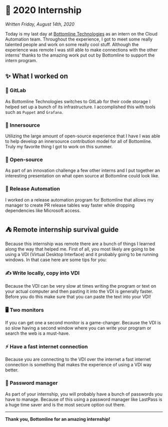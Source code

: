 # 💼 2020 Internship

_Written Friday, August 14th, 2020_

Today is my last day at [Bottomline Technologies](https://www.bottomline.com/) as an intern on the Cloud Automation team. Throughout the experience, I got to meet some really talented people and work on some really cool stuff. Although the experience was remote I was still able to make connections with the other interns' thanks to the amazing work put out by Bottomline to support the intern program.

## ✨ What I worked on

### 🦊 GitLab

As Bottomline Technologies switches to GitLab for their code storage I helped set up a bunch of its infrastructure. I accomplished this with tools such as `Puppet` and `Grafana`.

### 🤝 Innersource

Utilizing the large amount of open-source experience that I have I was able to help develop an innersource contribution model for all of Bottomline. Truly my favorite thing I got to work on this summer.

### 🚀 Open-source

As part of an innovation challenge a few other interns and I put together an interesting presentation on what open source at Bottomline could look like.

### 🤖 Release Automation

I worked on a release automation program for Bottomline that allows my manager to create PR release tables way faster while dropping dependencies like Microsoft access.

## ⛺️ Remote internship survival guide

Because this internship was remote there are a bunch of things I learned along the way that helped me. First of all, you most likely are going to be using a VDI (Virtual Desktop Interface) and it probably going to be running windows. In that case here are some tips for you:

### ✍️ Write locally, copy into VDI

Because the VDI can be very slow at times writing the program or text on your actual computer and then pasting it into the VDI is generally faster. Before you do this make sure that you can paste the text into your VDI!

### 🖥 Two monitors

If you can get one a second monitor is a game-changer. Because the VDI is so slow having a second window where you can write your program or search the web is a must-have.

### ⚡️ Have a fast internet connection

Because you are connecting to the VDI over the internet a fast internet connection is something that makes the experience of using a VDI way better.

### 🔐 Password manager

As part of your internship, you will probably have a bunch of passwords you have to manage. Because of this using a password manager like LastPass is a huge time saver and is the most secure option out there.

---

**Thank you, Bottomline for an amazing internship!**
